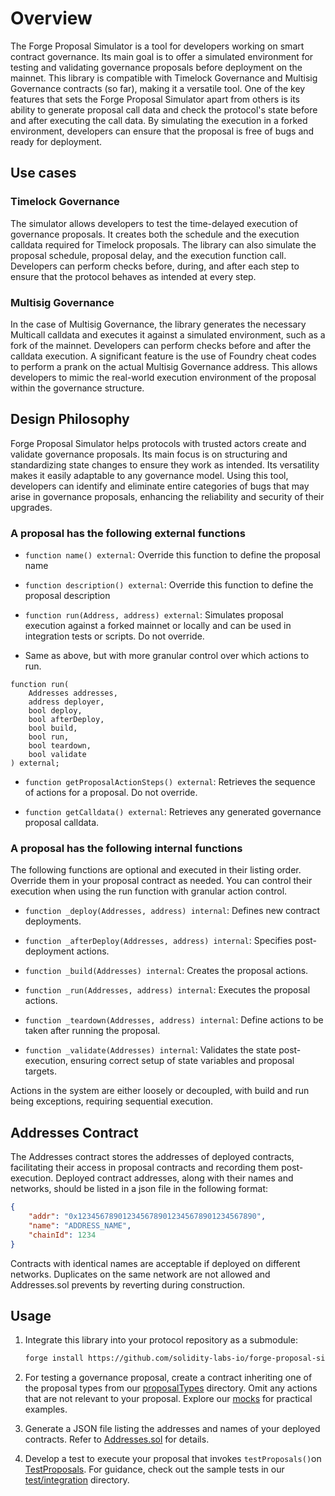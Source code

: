 # Overview

The Forge Proposal Simulator is a tool for developers working on smart contract governance. Its main goal is to offer a simulated environment for testing and validating governance proposals before deployment on the mainnet. This library is compatible with Timelock Governance and Multisig Governance contracts (so far), making it a versatile tool. One of the key features that sets the Forge Proposal Simulator apart from others is its ability to generate proposal call data and check the protocol's state before and after executing the call data. By simulating the execution in a forked environment, developers can ensure that the proposal is free of bugs and ready for deployment.

## Use cases

### Timelock Governance 
The simulator allows developers to test the time-delayed execution of governance proposals. It creates both the schedule and the execution calldata required for Timelock proposals. The library can also simulate the proposal schedule, proposal delay, and the execution function call. Developers can perform checks before, during, and after each step to ensure that the protocol behaves as intended at every step.

### Multisig Governance

In the case of Multisig Governance, the library generates the necessary Multicall calldata and executes it against a simulated environment, such as a fork of the mainnet. Developers can perform checks before and after the calldata execution. A significant feature is the use of Foundry cheat codes to perform a prank on the actual Multisig Governance address. This allows developers to mimic the real-world execution environment of the proposal within the governance structure.

## Design Philosophy

Forge Proposal Simulator helps protocols with trusted actors create and validate governance proposals. Its main focus is on structuring and standardizing state changes to ensure they work as intended. Its versatility makes it easily adaptable to any governance model. Using this tool, developers can identify and eliminate entire categories of bugs that may arise in governance proposals, enhancing the reliability and security of their upgrades.

### A proposal has the following external functions

-   `function name() external`: Override this function to define the proposal name

-   `function description() external`: Override this function to define the proposal description

-   `function run(Address, address) external`: Simulates proposal execution against a forked mainnet or locally and can be used in integration tests or scripts. Do not override.

-   Same as above, but with more granular control over which actions to run.

```solidity
function run(
    Addresses addresses,
    address deployer,
    bool deploy,
    bool afterDeploy,
    bool build,
    bool run,
    bool teardown,
    bool validate
) external;
```

-   `function getProposalActionSteps() external`: Retrieves the sequence of actions for a proposal. Do not override.

-   `function getCalldata() external`: Retrieves any generated governance proposal calldata.

### A proposal has the following internal functions

The following functions are optional and executed in their listing order. Override them in your proposal contract as needed. You can control their execution when using the run function with granular action control.

-   `function _deploy(Addresses, address) internal`: Defines new contract deployments.

-   `function _afterDeploy(Addresses, address) internal`: Specifies post-deployment actions.

-   `function _build(Addresses) internal`: Creates the proposal actions.

-   `function _run(Addresses, address) internal`: Executes the proposal actions.

-   `function _teardown(Addresses, address) internal`: Define actions to be taken after running the proposal.

-   `function _validate(Addresses) internal`: Validates the state post-execution, ensuring correct setup of state variables and proposal targets.

Actions in the system are either loosely or decoupled, with build and run being exceptions, requiring sequential execution.

## Addresses Contract

The Addresses contract stores the addresses of deployed contracts, facilitating their access in proposal contracts and recording them post-execution.
Deployed contract addresses, along with their names and networks, should be listed in a json file in the following format:

```json
{
    "addr": "0x1234567890123456789012345678901234567890",
    "name": "ADDRESS_NAME",
    "chainId": 1234
}
```

Contracts with identical names are acceptable if deployed on different networks. Duplicates on the same network are not allowed and Addresses.sol prevents by reverting during construction.

## Usage

1. Integrate this library into your protocol repository as a submodule:

    ```bash
    forge install https://github.com/solidity-labs-io/forge-proposal-simulator.git
    ```

2. For testing a governance proposal, create a contract inheriting one of the proposal types from our [proposalTypes](./proposals/proposalTypes) directory. Omit any actions that are not relevant to your proposal. Explore our [mocks](./mocks) for practical examples.

3. Generate a JSON file listing the addresses and names of your deployed contracts. Refer to [Addresses.sol](./addresses/Address.sol) for details.

4. Develop a test to execute your proposal that invokes `testProposals()`on [TestProposals](./proposals/TestProposals.sol).
   For guidance, check out the sample tests in our [test/integration](./test/integration) directory.
